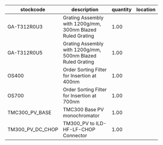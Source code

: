|stockcode|description|quantity|location|
|---------|-----------|--------|--------|
|GA-T312R0U3|Grating Assembly with 1200g/mm, 300nm Blazed Ruled Grating|1.00||
|GA-T312R0U5|Grating Assembly with 1200g/mm, 500nm Blazed Ruled Grating|1.00||
|OS400|Order Sorting Filter for Insertion at 400nm|1.00||
|OS700|Order Sorting Filter for Insertion at 700nm|1.00||
|TMC300_PV_BASE|TMC300 Base PV monochromator|1.00||
|TM300_PV_DC_CHOP|TM300_PV to ILD-HF-LF-CHOP Connector|1.00||
